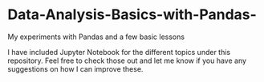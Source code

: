 # Data-Analysis-Basics-with-Pandas-
My experiments with Pandas and a few basic lessons

I have included Jupyter Notebook for the different topics under this repository. Feel free to check those out and let me know if you have any suggestions on how I can improve these.

